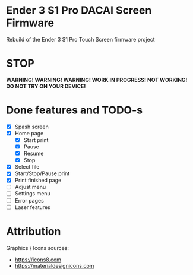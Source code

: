 # Ender 3 S1 Pro DACAI Screen Firmware

Rebuild of the Ender 3 S1 Pro Touch Screen firmware project

# STOP

**WARNING! WARNING! WARNING! WORK IN PROGRESS! NOT WORKING! DO NOT TRY ON YOUR DEVICE!**

# Done features and TODO-s

- [x] Spash screen
- [x] Home page
  - [x] Start print
  - [x] Pause 
  - [x] Resume
  - [x] Stop
- [x] Select file
- [x] Start/Stop/Pause print
- [x] Print finished page
- [ ] Adjust menu
- [ ] Settings menu
- [ ] Error pages
- [ ] Laser features

# Attribution

Graphics / Icons sources:
* https://icons8.com
* https://materialdesignicons.com
